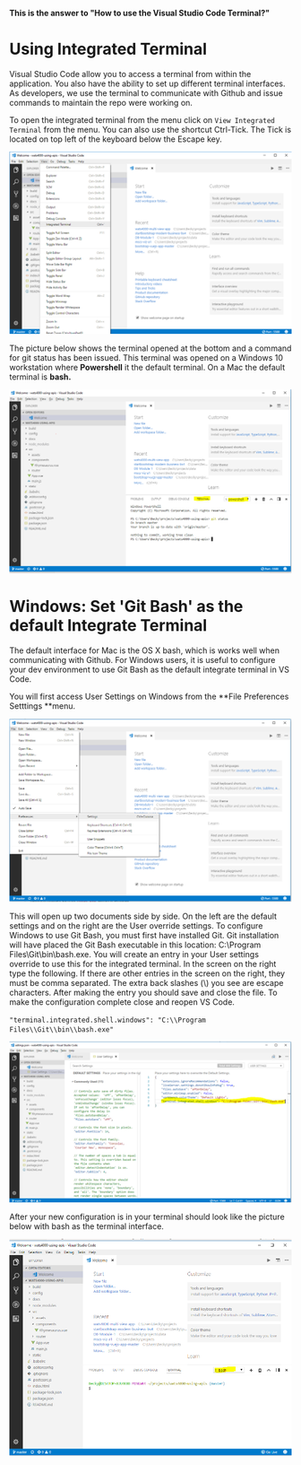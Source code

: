 **This is the answer to "How to use the Visual Studio Code Terminal?"**

# Using Integrated Terminal

Visual Studio Code allow you to access a terminal from within the application.  You also have the ability to set up different terminal interfaces.  As developers, we use the terminal to communicate with Github and issue commands to maintain the repo were working on.

To open the integrated terminal from the menu click on `View Integrated Terminal` from the menu.  You can also use the shortcut Ctrl-Tick.  The Tick is located on top left of the keyboard below the Escape key.

![](/assets/terminal-menu.PNG)

The picture below shows the terminal opened at the bottom and a command for git status has been issued.  This terminal was opened on a Windows 10 workstation where **Powershell** it the default terminal.  On a Mac the default terminal is **bash.**

![](/assets/int-term.PNG)

# Windows: Set 'Git Bash' as the default Integrate Terminal

The default interface for Mac is the OS X bash, which is works well when communicating with Github.  For Windows users, it is useful to configure your dev environment to use Git Bash as the default integrate terminal in VS Code.

You will first access User Settings on  Windows from the **File Preferences Setttings **menu.

![](/assets/user-settings.PNG)

This will open up two documents side by side.  On the left are the default settings and on the right are the User override settings.  To configure Windows to use Git Bash, you must first have installed Git.  Git installation will have placed the Git Bash  executable in this location: C:\Program Files\Git\bin\bash.exe.   You will create an entry in your User settings override to use this for the integrated terminal.  In the screen on the right type the following.  If there are other entries in the screen on the right, they must be comma separated.  The extra back slashes \(\\) you see are escape characters.  After making the entry you should save and close the file.  To make the configuration complete close and reopen VS Code. 

`"terminal.integrated.shell.windows": "C:\\Program Files\\Git\\bin\\bash.exe"`

![](/assets/git-bash-it.PNG)

After your new configuration is in your terminal should look like the picture below with bash as the terminal interface.

![](/assets/win-it.PNG)





